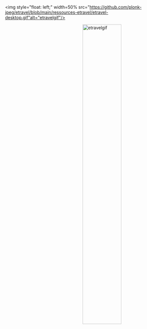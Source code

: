 
<img style="float: left;" width=50% src="https://github.com/plonk-jpeg/etravel/blob/main/ressources-etravel/etravel-desktop.gif"alt="etravelgif"/></p>

<img style="float: right;" width=50% src="https://github.com/plonk-jpeg/etravel/blob/main/ressources-etravel/etravel-urlfeature.gif" alt="etravelgif"/></p>

